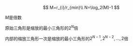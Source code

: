 $$
M=r_{i}/r_{min}\\
N=\log_2(M)-1
$$

$M$是倍数

原始三角形是缩放的最小三角形的$2^N$倍

内部的缩放三角形一次是缩放的最小三角形的$2^{N-1},2^{N-2},...,2$倍
